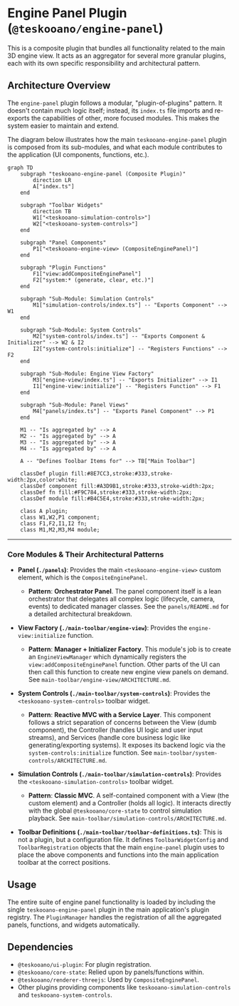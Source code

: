 # Engine Panel Plugin (`@teskooano/engine-panel`)

This is a composite plugin that bundles all functionality related to the main 3D engine view. It acts as an aggregator for several more granular plugins, each with its own specific responsibility and architectural pattern.

## Architecture Overview

The `engine-panel` plugin follows a modular, "plugin-of-plugins" pattern. It doesn't contain much logic itself; instead, its `index.ts` file imports and re-exports the capabilities of other, more focused modules. This makes the system easier to maintain and extend.

The diagram below illustrates how the main `teskooano-engine-panel` plugin is composed from its sub-modules, and what each module contributes to the application (UI components, functions, etc.).

```mermaid
graph TD
    subgraph "teskooano-engine-panel (Composite Plugin)"
        direction LR
        A["index.ts"]
    end

    subgraph "Toolbar Widgets"
        direction TB
        W1["<teskooano-simulation-controls>"]
        W2["<teskooano-system-controls>"]
    end

    subgraph "Panel Components"
        P1["<teskooano-engine-view> (CompositeEnginePanel)"]
    end

    subgraph "Plugin Functions"
        F1["view:addCompositeEnginePanel"]
        F2["system:* (generate, clear, etc.)"]
    end

    subgraph "Sub-Module: Simulation Controls"
        M1["simulation-controls/index.ts"] -- "Exports Component" --> W1
    end

    subgraph "Sub-Module: System Controls"
        M2["system-controls/index.ts"] -- "Exports Component & Initializer" --> W2 & I2
        I2["system-controls:initialize"] -- "Registers Functions" --> F2
    end

    subgraph "Sub-Module: Engine View Factory"
        M3["engine-view/index.ts"] -- "Exports Initializer" --> I1
        I1["engine-view:initialize"] -- "Registers Function" --> F1
    end

    subgraph "Sub-Module: Panel Views"
        M4["panels/index.ts"] -- "Exports Panel Component" --> P1
    end

    M1 -- "Is aggregated by" --> A
    M2 -- "Is aggregated by" --> A
    M3 -- "Is aggregated by" --> A
    M4 -- "Is aggregated by" --> A

    A -- "Defines Toolbar Items for" --> TB["Main Toolbar"]

    classDef plugin fill:#8E7CC3,stroke:#333,stroke-width:2px,color:white;
    classDef component fill:#A3D9B1,stroke:#333,stroke-width:2px;
    classDef fn fill:#F9C784,stroke:#333,stroke-width:2px;
    classDef module fill:#B4C5E4,stroke:#333,stroke-width:2px;

    class A plugin;
    class W1,W2,P1 component;
    class F1,F2,I1,I2 fn;
    class M1,M2,M3,M4 module;
```

---

### Core Modules & Their Architectural Patterns

- **Panel (`./panels`)**: Provides the main `<teskooano-engine-view>` custom element, which is the `CompositeEnginePanel`.

  - **Pattern**: **Orchestrator Panel**. The panel component itself is a lean orchestrator that delegates all complex logic (lifecycle, camera, events) to dedicated manager classes. See the `panels/README.md` for a detailed architectural breakdown.

- **View Factory (`./main-toolbar/engine-view`)**: Provides the `engine-view:initialize` function.

  - **Pattern**: **Manager + Initializer Factory**. This module's job is to create an `EngineViewManager` which dynamically registers the `view:addCompositeEnginePanel` function. Other parts of the UI can then call this function to create new engine view panels on demand. See `main-toolbar/engine-view/ARCHITECTURE.md`.

- **System Controls (`./main-toolbar/system-controls`)**: Provides the `<teskooano-system-controls>` toolbar widget.

  - **Pattern**: **Reactive MVC with a Service Layer**. This component follows a strict separation of concerns between the View (dumb component), the Controller (handles UI logic and user input streams), and Services (handle core business logic like generating/exporting systems). It exposes its backend logic via the `system-controls:initialize` function. See `main-toolbar/system-controls/ARCHITECTURE.md`.

- **Simulation Controls (`./main-toolbar/simulation-controls`)**: Provides the `<teskooano-simulation-controls>` toolbar widget.

  - **Pattern**: **Classic MVC**. A self-contained component with a View (the custom element) and a Controller (holds all logic). It interacts directly with the global `@teskooano/core-state` to control simulation playback. See `main-toolbar/simulation-controls/ARCHITECTURE.md`.

- **Toolbar Definitions (`./main-toolbar/toolbar-definitions.ts`)**: This is not a plugin, but a configuration file. It defines `ToolbarWidgetConfig` and `ToolbarRegistration` objects that the main `engine-panel` plugin uses to place the above components and functions into the main application toolbar at the correct positions.

## Usage

The entire suite of engine panel functionality is loaded by including the single `teskooano-engine-panel` plugin in the main application's plugin registry. The `PluginManager` handles the registration of all the aggregated panels, functions, and widgets automatically.

## Dependencies

- `@teskooano/ui-plugin`: For plugin registration.
- `@teskooano/core-state`: Relied upon by panels/functions within.
- `@teskooano/renderer-threejs`: Used by `CompositeEnginePanel`.
- Other plugins providing components like `teskooano-simulation-controls` and `teskooano-system-controls`.
